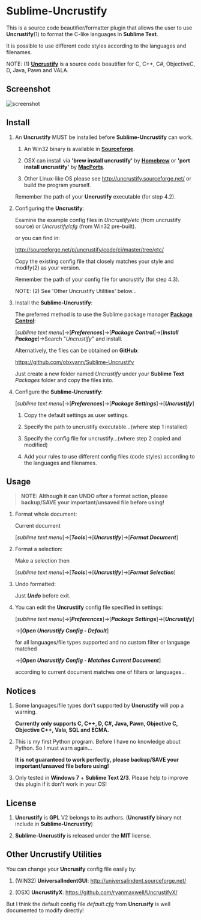 # Sublime-Uncrustify

This is a source code beautifier/formatter plugin that allows the user to use **Uncrustify**(1) to format the C-like languages in **Sublime Text**.

It is possible to use different code styles according to the languages and filenames.

NOTE: (1) [**Uncrustify**](http://uncrustify.sourceforge.net/) is a source code beautifier for C, C++, C#, ObjectiveC, D, Java, Pawn and VALA.

## Screenshot

![screenshot](https://raw.github.com/obxyann/Sublime-Uncrustify/master/Screenshot.gif)

## Install

1. An **Uncrustify** MUST be installed before **Sublime-Uncrustify** can work.

    1. An Win32 binary is available in [**Sourceforge**](http://sourceforge.net/projects/uncrustify/files/).

    2. OSX can install via **'brew install uncrustify'** by [**Homebrew**](http://brew.sh/) or **'port install uncrustify'** by [**MacPorts**](https://www.macports.org/).

    3. Other Linux-like OS please see http://uncrustify.sourceforge.net/ or build the program yourself.

    Remember the path of your **Uncrustify** executable (for step 4.2).

2. Configuring the **Uncrustify**:

    Examine the example config files in *Uncrustify/etc* (from uncrustify source) or *Uncrustify/cfg* (from Win32 pre-built).

    or you can find in:

    http://sourceforge.net/p/uncrustify/code/ci/master/tree/etc/

    Copy the existing config file that closely matches your style and modify(2) as your version.

    Remember the path of your config file for uncrustify (for step 4.3).

    NOTE: (2) See 'Other Uncrustify Utilities' below...

3. Install the **Sublime-Uncrustify**:

    The preferred method is to use the Sublime package manager [**Package Control**](https://packagecontrol.io/):

    [*sublime text menu*]->[***Preferences***]->[***Package Control***]->[***Install Package***]->Search "*Uncrustify*" and install.

    Alternatively, the files can be obtained on **GitHub**:

    https://github.com/obxyann/Sublime-Uncrustify

    Just create a new folder named *Uncrustify* under your **Sublime Text** *Packages* folder and copy the files into.

4. Configure the **Sublime-Uncrustify**:

    [*sublime text menu*]->[***Preferences***]->[***Package Settings***]->[***Uncrustify***]

    1. Copy the default settings as user settings.

    2. Specify the path to uncrustify executable...(where step 1 installed)

    3. Specify the config file for uncrustify...(where step 2 copied and modified)

    4. Add your rules to use different config files (code styles) according to the languages and filenames.

## Usage

> **NOTE: Although it can UNDO after a format action, please backup/SAVE your important/unsaved file before using!**

1. Format whole document:

    Current document

    [*sublime text menu*]->[***Tools***]->[***Uncrustify***]->[***Format Document***]

2. Format a selection:

    Make a selection then

    [*sublime text menu*]->[***Tools***]->[***Uncrustify***]->[***Format Selection***]

3. Undo formatted:

    Just ***Undo*** before exit.

4. You can edit the **Uncrustify** config file specified in settings:

    [*sublime text menu*]->[***Preferences***]->[***Package Settings***]->[***Uncrustify***]

    ->[***Open Uncrustify Config - Default***]

      for all languages/file types supported and no custom filter or language matched

    ->[***Open Uncrustify Config - Matches Current Document***]

      according to current document matches one of filters or languages...

## Notices

1. Some languages/file types don't supported by **Uncrustify** will pop a warning.

    **Currently only supports C, C++, D, C#, Java, Pawn, Objective C, Objective C++, Vala, SQL and ECMA.**

2. This is my first Python program. Before I have no knowledge about Python. So I must warn again...

    **It is not guaranteed to work perfectly, please backup/SAVE your important/unsaved file before using!**

3. Only tested in **Windows 7** + **Sublime Text 2/3**. Please help to improve this plugin if it don't work in your OS!

## License

1. **Uncrustify** is **GPL** V2 belongs to its authors. (**Uncrustify** binary not include in **Sublime-Uncrustify**)

2. **Sublime-Uncrustify** is released under the **MIT** license.

## Other Uncrustify Utilities

You can change your **Uncrusify** config file easily by:

1. (WIN32) **UniversalIndentGUI**: http://universalindent.sourceforge.net/

2. (OSX) **UncrustifyX**: https://github.com/ryanmaxwell/UncrustifyX/

But I think the default config file *default.cfg* from **Uncrusify** is well documented to modify directly!
